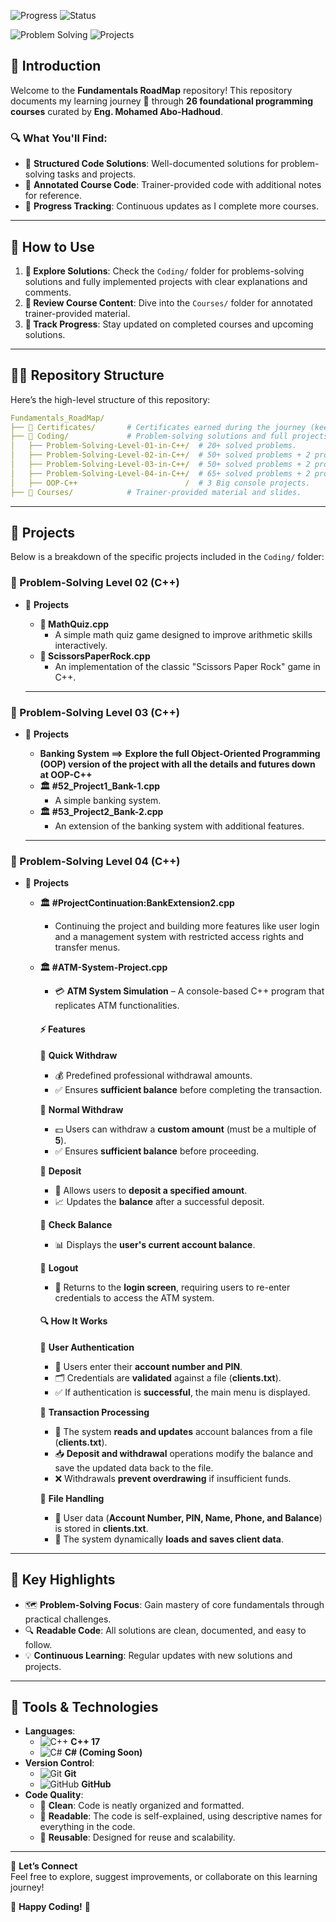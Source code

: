 ![Progress](https://img.shields.io/badge/Completed_Courses-11%2F26-blue?style=for-the-badge)
![Status](https://img.shields.io/badge/Status-Work_In_Progress-orange?style=for-the-badge)

![Problem Solving](https://img.shields.io/badge/Problem%20Solving-185%2B%20Solved%20Problems-success?style=for-the-badge)
![Projects](https://img.shields.io/badge/Projects-7%20Completed-ff5733?style=for-the-badge&logo=visual-studio-code&logoColor=white)

## 📘 Introduction

Welcome to the **Fundamentals RoadMap** repository! This repository documents my learning journey 🔬 through **26 foundational programming courses** curated by **Eng. Mohamed Abo-Hadhoud**.

### 🔍 What You'll Find:

- 📂 **Structured Code Solutions**: Well-documented solutions for problem-solving tasks and projects.
- 📝 **Annotated Course Code**: Trainer-provided code with additional notes for reference.
- 🚀 **Progress Tracking**: Continuous updates as I complete more courses.

---

## 🚀 How to Use

1. **🔧 Explore Solutions**: Check the `Coding/` folder for problems-solving solutions and fully implemented projects with clear explanations and comments.
2. **📓 Review Course Content**: Dive into the `Courses/` folder for annotated trainer-provided material.
3. **🔢 Track Progress**: Stay updated on completed courses and upcoming solutions.

---

## 💂️‍♂️ Repository Structure

Here’s the high-level structure of this repository:

```yaml
Fundamentals_RoadMap/
├── 📁 Certificates/       # Certificates earned during the journey (keeps updating).
├── 📁 Coding/             # Problem-solving solutions and full projects.
│   ├── Problem-Solving-Level-01-in-C++/  # 20+ solved problems.
│   ├── Problem-Solving-Level-02-in-C++/  # 50+ solved problems + 2 projects.
│   ├── Problem-Solving-Level-03-in-C++/  # 50+ solved problems + 2 projects.
│   ├── Problem-Solving-Level-04-in-C++/  # 65+ solved problems + 2 projects.
│   ├── OOP-C++                        /  # 3 Big console projects.
├── 📁 Courses/            # Trainer-provided material and slides.
```

---

## 📂 Projects

Below is a breakdown of the specific projects included in the `Coding/` folder:
### **🔢 Problem-Solving Level 02 (C++)**

- 📁 **Projects**
  - **🎯 MathQuiz.cpp**
    - A simple math quiz game designed to improve arithmetic skills interactively.
  - **🔷 ScissorsPaperRock.cpp**
    - An implementation of the classic "Scissors Paper Rock" game in C++.

  ---

### **🔢 Problem-Solving Level 03 (C++)**

- 📁 **Projects**
  - **Banking System ==> Explore the full Object-Oriented Programming (OOP) version of the project with all the details and futures down at OOP-C++**
  - **🏛️ #52\_Project1\_Bank-1.cpp** 
    - A simple banking system.
  - **🏛️ #53\_Project2\_Bank-2.cpp**
    - An extension of the banking system with additional features.
  
  ---

### **🔢 Problem-Solving Level 04 (C++)**
- 📁 **Projects**
  - **🏛️ #ProjectContinuation:BankExtension2.cpp**
    - Continuing the project and building more features like user login and a management system with restricted access rights and transfer menus.
  - **🏛️ #ATM-System-Project.cpp**  

    - 💳 **ATM System Simulation** – A console-based C++ program that replicates ATM functionalities.  
  
    #### ⚡ **Features**  
    
    🔹 **Quick Withdraw**  
    - 💰 Predefined professional withdrawal amounts.  
    - ✅ Ensures **sufficient balance** before completing the transaction.  
    
    🔹 **Normal Withdraw**  
    - 💵 Users can withdraw a **custom amount** (must be a multiple of **5**).  
    - ✅ Ensures **sufficient balance** before proceeding.  
    
    🔹 **Deposit**  
    - 🏦 Allows users to **deposit a specified amount**.  
    - 📈 Updates the **balance** after a successful deposit.  
    
    🔹 **Check Balance**  
    - 📊 Displays the **user's current account balance**.  
    
    🔹 **Logout**  
    - 🔄 Returns to the **login screen**, requiring users to re-enter credentials to access the ATM system.  
    
    #### 🔍 **How It Works**  
    
    🔐 **User Authentication**  
    - 🔢 Users enter their **account number and PIN**.  
    - 🗂️ Credentials are **validated** against a file (**clients.txt**).  
    - ✅ If authentication is **successful**, the main menu is displayed.  
    
    💸 **Transaction Processing**  
    - 📂 The system **reads and updates** account balances from a file (**clients.txt**).  
    - 📥 **Deposit and withdrawal** operations modify the balance and save the updated data back to the file.  
    - ❌ Withdrawals **prevent overdrawing** if insufficient funds.  
    
    📑 **File Handling**  
    - 📜 User data (**Account Number, PIN, Name, Phone, and Balance**) is stored in **clients.txt**.  
    - 🔄 The system dynamically **loads and saves client data**.  


---

## 🌟 Key Highlights

- 🗺 **Problem-Solving Focus**: Gain mastery of core fundamentals through practical challenges.
- 🔍 **Readable Code**: All solutions are clean, documented, and easy to follow.
- 💡 **Continuous Learning**: Regular updates with new solutions and projects.

---

## 🔧 Tools & Technologies

- **Languages**:  
  - ![C++](https://img.icons8.com/color/48/000000/c-plus-plus-logo.png) **C++ 17**  
  - ![C#](https://img.icons8.com/color/48/000000/c-sharp-logo.png) **C# (Coming Soon)**  
- **Version Control**:  
  - ![Git](https://img.icons8.com/color/48/000000/git.png) **Git**  
  - ![GitHub](https://img.icons8.com/material-outlined/48/000000/github.png) **GitHub**  
- **Code Quality**:
  - 🦼 **Clean**: Code is neatly organized and formatted.
  - 📖 **Readable**: The code is self-explained, using descriptive names for everything in the code.
  - 🔄 **Reusable**: Designed for reuse and scalability.

---

🔗 **Let’s Connect**\
Feel free to explore, suggest improvements, or collaborate on this learning journey!

🎉 **Happy Coding!** 🚀

